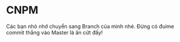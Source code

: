 # CNPM
Các bạn nhỏ nhớ chuyển sang Branch của mình nhé. Đừng có đuime commit thẳng vào Master là ăn cứt đấy!
